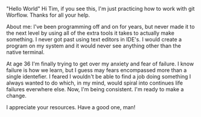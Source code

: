 "Hello World"
Hi Tim, if you see this, I'm just practicing how to work with git Worflow.  Thanks for all your help.

About me:
I've been programming off and on for years, but never made it to the next level by using all of the extra tools it takes to actually make something. I never got past using text editors in IDE's. I would create a program on my system and it would never see anything other than the native terminal.  

At age 36 I'm finally trying to get over my anxiety and fear of failure. I know failure is how we learn, but I guess may fears encompassed more than a single identefier.  I feared I wouldn't be able to find a job doing something I always wanted to do which, in my mind, would spiral into continues life failures everwhere else.  Now, I'm being consistent. I'm ready to make a change.

I appreciate your resources.  Have a good one, man!